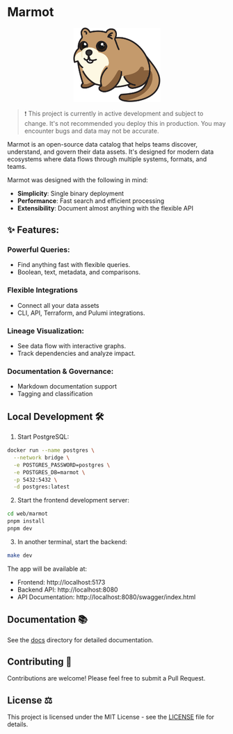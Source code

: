 # Marmot

<div style="text-align: center;">
<img src="./marmot.svg" width="200">
</div>

> ❗ This project is currently in active development and subject to change. It's not recommended you deploy this in production. You may encounter bugs and data may not be accurate.

Marmot is an open-source data catalog that helps teams discover, understand, and govern their data assets. It's designed for modern data ecosystems where data flows through multiple systems, formats, and teams.

Marmot was designed with the following in mind:

- **Simplicity**: Single binary deployment
- **Performance**: Fast search and efficient processing
- **Extensibility**: Document almost anything with the flexible API

## ✨ Features:

### Powerful Queries:

- Find anything fast with flexible queries.
- Boolean, text, metadata, and comparisons.

### Flexible Integrations

- Connect all your data assets
- CLI, API, Terraform, and Pulumi integrations.

### Lineage Visualization:

- See data flow with interactive graphs.
- Track dependencies and analyze impact.

### Documentation & Governance:

- Markdown documentation support
- Tagging and classification

## Local Development 🛠️

1. Start PostgreSQL:

```bash
docker run --name postgres \
  --network bridge \
  -e POSTGRES_PASSWORD=postgres \
  -e POSTGRES_DB=marmot \
  -p 5432:5432 \
  -d postgres:latest
```

2. Start the frontend development server:

```bash
cd web/marmot
pnpm install
pnpm dev
```

3. In another terminal, start the backend:

```bash
make dev
```

The app will be available at:

- Frontend: http://localhost:5173
- Backend API: http://localhost:8080
- API Documentation: http://localhost:8080/swagger/index.html

## Documentation 📚

See the [docs](./docs) directory for detailed documentation.

## Contributing 🤝

Contributions are welcome! Please feel free to submit a Pull Request.

## License ⚖️

This project is licensed under the MIT License - see the [LICENSE](LICENSE) file for details.
